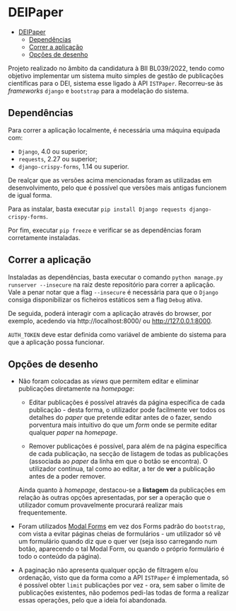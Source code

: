 # DEIPaper

- [DEIPaper](#deipaper)
  - [Dependências](#dependências)
  - [Correr a aplicação](#correr-a-aplicação)
  - [Opções de desenho](#opções-de-desenho)

Projeto realizado no âmbito da candidatura à BII BL039/2022, tendo como objetivo implementar um sistema muito simples de gestão de publicações científicas para o DEI, sistema esse ligado à API `ISTPaper`. Recorreu-se às _frameworks_ `django` e `bootstrap` para a modelação do sistema.

## Dependências

Para correr a aplicação localmente, é necessária uma máquina equipada com:

  - `Django`, 4.0 ou superior;
  - `requests`, 2.27 ou superior;
  - `django-crispy-forms`, 1.14 ou superior.

De realçar que as versões acima mencionadas foram as utilizadas em desenvolvimento, pelo que é possível que versões mais antigas funcionem de igual forma.

Para as instalar, basta executar `pip install Django requests django-crispy-forms`.

Por fim, executar `pip freeze` e verificar se as dependências foram corretamente instaladas.

## Correr a aplicação

Instaladas as dependências, basta executar o comando `python manage.py runserver --insecure` na raiz deste repositório para correr a aplicação.  
Vale a penar notar que a flag `--insecure` é necessária para que o `Django` consiga disponibilizar os ficheiros estáticos sem a flag `Debug` ativa.

De seguida, poderá interagir com a aplicação através do browser, por exemplo, acedendo via http://localhost:8000/ ou http://127.0.0.1:8000.

`AUTH_TOKEN` deve estar definida como variável de ambiente do sistema para que a aplicação possa funcionar.

## Opções de desenho

- Não foram colocadas as _views_ que permitem editar e eliminar publicações diretamente na _homepage_:

  - Editar publicações é possível através da página específica de cada publicação - desta forma, o utilizador pode facilmente ver todos os detalhes do _paper_ que pretende editar antes de o fazer, sendo porventura mais intuitivo do que um _form_ onde se permite editar qualquer _paper_ na _homepage_.

  - Remover publicações é possível, para além de na página específica de cada publicação, na secção de listagem de todas as publicações (associada ao _paper_ da linha em que o botão se encontra). O utilizador continua, tal como ao editar, a ter de **ver** a publicação antes de a poder remover.
  
  Ainda quanto à _homepage_, destacou-se a **listagem** da publicações em relação às outras opções apresentadas, por ser a operação que o utilizador comum provavelmente procurará realizar mais frequentemente.

- Foram utilizados [Modal Forms](https://getbootstrap.com/docs/4.3/components/modal/#varying-modal-content) em vez dos Forms padrão do `bootstrap`, com vista a evitar páginas cheias de formulários - um utilizador só vê um formulário quando diz que o quer ver (seja isso carregando num botão, aparecendo o tal Modal Form, ou quando o próprio formulário é todo o conteúdo da página).

- A paginação não apresenta qualquer opção de filtragem e/ou ordenação, visto que da forma como a API `ISTPaper` é implementada, só é possível obter `limit` publicações por vez - ora, sem saber o limite de publicações existentes, não podemos pedi-las todas de forma a realizar essas operações, pelo que a ideia foi abandonada.

